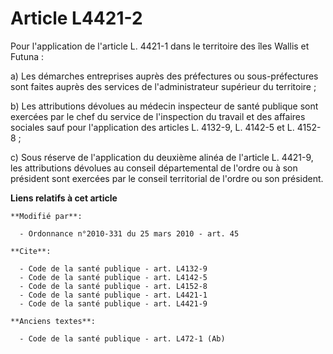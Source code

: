 # Article L4421-2

Pour l'application de l'article L. 4421-1 dans le territoire des îles Wallis et Futuna : 

a) Les démarches entreprises auprès des préfectures ou sous-préfectures sont faites auprès des services de l'administrateur
supérieur du territoire ; 

b) Les attributions dévolues au médecin inspecteur de santé publique sont exercées par le chef du service de l'inspection du
travail et des affaires sociales sauf pour l'application des articles L. 4132-9, L. 4142-5 et L. 4152-8 ; 

c) Sous réserve de l'application du deuxième alinéa de l'article L. 4421-9, les attributions dévolues au conseil
départemental de l'ordre ou à son président sont exercées par le conseil territorial de l'ordre ou son président.

**Liens relatifs à cet article**

	**Modifié par**:

	  - Ordonnance n°2010-331 du 25 mars 2010 - art. 45

	**Cite**:

	  - Code de la santé publique - art. L4132-9
	  - Code de la santé publique - art. L4142-5
	  - Code de la santé publique - art. L4152-8
	  - Code de la santé publique - art. L4421-1
	  - Code de la santé publique - art. L4421-9

	**Anciens textes**:

	  - Code de la santé publique - art. L472-1 (Ab)
